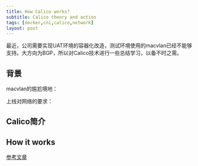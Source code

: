 ```yaml
---
title: How Calico works?
subtitle: Calico theory and action
tags: [docker,cni,calico,network]
layout: post
---
```


最近，公司需要实现UAT环境的容器化改造，测试环境使用的macvlan已经不能够支持。大方向为BGP，所以对Calico技术进行一些总结学习，以备不时之需。



## 背景

macvlan的尴尬境地：



上线对网络的要求：





## Calico简介







## How it works

[参考文章](https://www.tigera.io/blog/kubernetes-networking-with-calico/)

